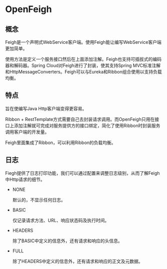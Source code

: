 # OpenFeigh

## 概念

Feigh是一个声明式WebService客户端。使用Feigh能让编写WebService客户端更加简单。

使用方法是定义一个服务接口然后在上面添加注解。Feigh也支持可插拔式的编码器和解码器。Spring Cloud对Feigh进行了封装，使其支持Spring MVC标准注解和HttpMessageConverters。Feigh可以与Eureka和Ribbon组合使用以支持负载均衡。

## 特点

旨在使编写Java Http客户端变得更容易。

Ribbon + RestTemplate方式需要自己去封装请求调用。而OpenFeigh只用在接口上添加注解就可完成对服务提供方的接口绑定，简化了使用Ribbon时封装服务调用客户端的开发量。

Feigh里面集成了Ribbon，可以利用Ribbon的负载均衡。

## 日志

Fiegh提供了日志打印功能，我们可以通过配置来调整日志级别，从而了解Feigh中Http请求的细节。

- NONE

  默认的，不显示任何日志。

- BASIC

  仅记录请求方法、URL、响应状态码及执行时间。

- HEADERS

  除了BASIC中定义的信息外，还有请求和响应的头信息。

- FULL

  除了HEADERS中定义的信息外，还有请求和响应的正文及元数据。